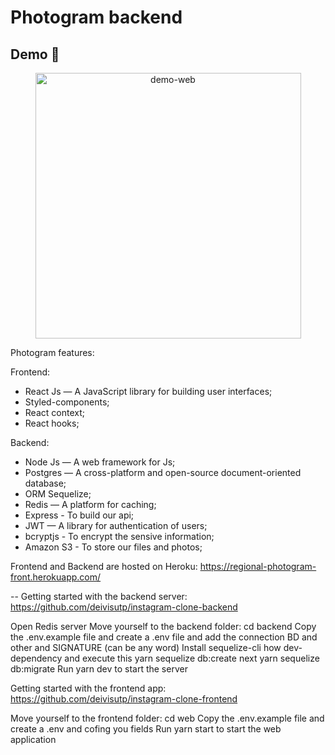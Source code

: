 # Photogram backend

## Demo 📸

<div align="center" >
  <img src="./github/photogram.gif" alt="demo-web" height="425">
</div>

Photogram features:

Frontend:
- React Js — A JavaScript library for building user interfaces;
- Styled-components;
- React context;
- React hooks;

Backend:
- Node Js — A web framework for Js;
- Postgres — A cross-platform and open-source document-oriented database;
- ORM Sequelize; 
- Redis — A platform for caching;
- Express - To build our api;
- JWT — A library for authentication of users;
- bcryptjs - To encrypt the sensive information;
- Amazon S3 - To store our files and photos;

Frontend and Backend are hosted on Heroku:
https://regional-photogram-front.herokuapp.com/

--
Getting started with the backend server:
https://github.com/deivisutp/instagram-clone-backend

Open Redis server
Move yourself to the backend folder: cd backend
Copy the .env.example file and create a .env file and add the connection BD and other and SIGNATURE (can be any word)
Install sequelize-cli how dev-dependency and execute this yarn sequelize db:create next yarn sequelize db:migrate
Run yarn dev to start the server

Getting started with the frontend app:
https://github.com/deivisutp/instagram-clone-frontend

Move yourself to the frontend folder: cd web
Copy the .env.example file and create a .env and cofing you fields
Run yarn start to start the web application
